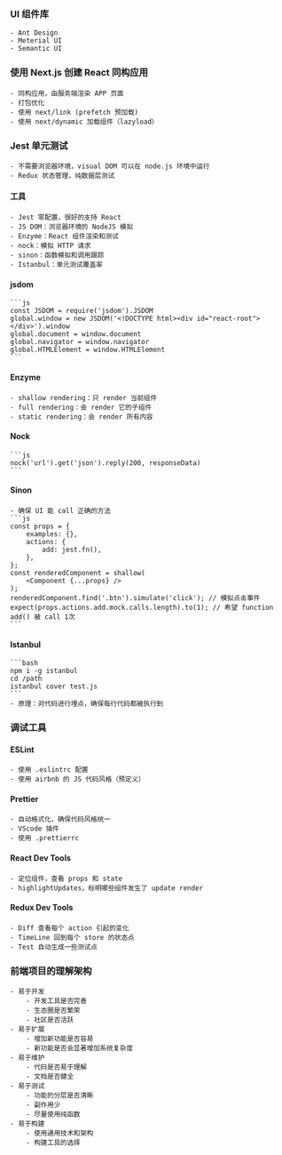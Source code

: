 ### UI 组件库
    - Ant Design
    - Meterial UI
    - Semantic UI

### 使用 Next.js 创建 React 同构应用
    - 同构应用，由服务端渲染 APP 页面
    - 打包优化
    - 使用 next/link (prefetch 预加载)
    - 使用 next/dynamic 加载组件（lazyload）

### Jest 单元测试
    - 不需要浏览器环境，visual DOM 可以在 node.js 环境中运行
    - Redux 状态管理，纯数据层测试
#### 工具
    - Jest 零配置，很好的支持 React
    - JS DOM：浏览器环境的 NodeJS 模拟
    - Enzyme：React 组件渲染和测试
    - nock：模拟 HTTP 请求
    - sinon：函数模拟和调用跟踪
    - Istanbul：单元测试覆盖率
#### jsdom
    ```js
    const JSDOM = require('jsdom').JSDOM
    global.window = new JSDOM('<!DOCTYPE html><div id="react-root"></div>').window
    global.document = window.document
    global.navigator = window.navigator
    global.HTMLElement = window.HTMLElement
    ```
#### Enzyme
    - shallow rendering：只 render 当前组件
    - full rendering：会 render 它的子组件
    - static rendering：会 render 所有内容
#### Nock
    ```js
    nock('url').get('json').reply(200, responseData)
    ```
#### Sinon
    - 确保 UI 能 call 正确的方法
    ```js
    const props = {
        examples: {},
        actions: {
            add: jest.fn(),
        },
    };
    const renderedComponent = shallow(
        <Component {...props} />
    );
    renderedComponent.find('.btn').simulate('click'); // 模拟点击事件
    expect(props.actions.add.mock.calls.length).to(1); // 希望 function add() 被 call 1次
    ```
#### Istanbul
    ```bash
    npm i -g istanbul
    cd /path
    istanbul cover test.js
    ```
    - 原理：对代码进行埋点，确保每行代码都被执行到

### 调试工具
#### ESLint
    - 使用 .eslintrc 配置
    - 使用 airbnb 的 JS 代码风格（预定义）
#### Prettier
    - 自动格式化，确保代码风格统一
    - VScode 插件
    - 使用 .prettierrc
#### React Dev Tools
    - 定位组件，查看 props 和 state
    - highlightUpdates，标明哪些组件发生了 update render
#### Redux Dev Tools
    - Diff 查看每个 action 引起的变化
    - TimeLine 回到每个 store 的状态点
    - Test 自动生成一些测试点

### 前端项目的理解架构
    - 易于开发
        - 开发工具是否完善
        - 生态圈是否繁荣
        - 社区是否活跃
    - 易于扩展
        - 增加新功能是否容易
        - 新功能是否会显著增加系统复杂度
    - 易于维护
        - 代码是否易于理解
        - 文档是否健全
    - 易于测试
        - 功能的分层是否清晰
        - 副作用少
        - 尽量使用纯函数
    - 易于构建
        - 使用通用技术和架构
        - 构建工具的选择
